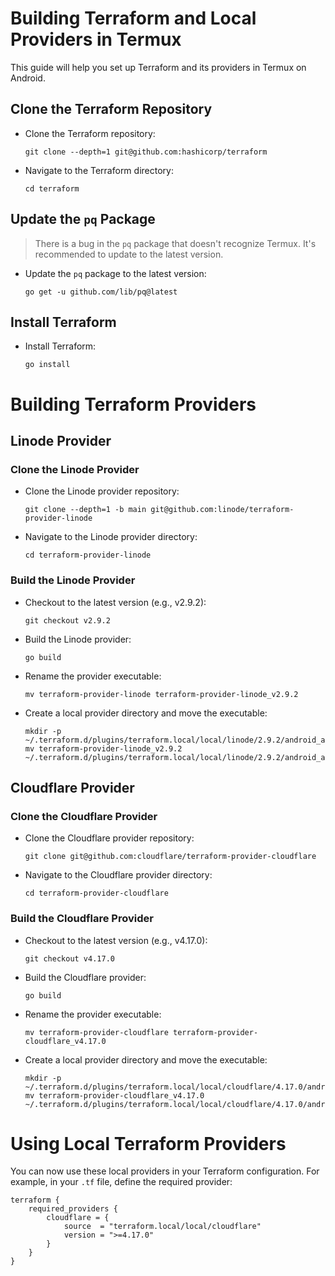 # Building Terraform and Local Providers in Termux

This guide will help you set up Terraform and its
providers in Termux on Android.

## Clone the Terraform Repository

- Clone the Terraform repository:

      git clone --depth=1 git@github.com:hashicorp/terraform

- Navigate to the Terraform directory:

      cd terraform

## Update the `pq` Package

> There is a bug in the `pq` package that doesn't
> recognize Termux. It's recommended to update to the
> latest version.

- Update the `pq` package to the latest version:

      go get -u github.com/lib/pq@latest

## Install Terraform

- Install Terraform:

      go install

# Building Terraform Providers

## Linode Provider

### Clone the Linode Provider

- Clone the Linode provider repository:

      git clone --depth=1 -b main git@github.com:linode/terraform-provider-linode

- Navigate to the Linode provider directory:

      cd terraform-provider-linode

### Build the Linode Provider

- Checkout to the latest version (e.g., v2.9.2):

      git checkout v2.9.2

- Build the Linode provider:

      go build

- Rename the provider executable:

      mv terraform-provider-linode terraform-provider-linode_v2.9.2

- Create a local provider directory and move the
executable:

      mkdir -p ~/.terraform.d/plugins/terraform.local/local/linode/2.9.2/android_arm64
      mv terraform-provider-linode_v2.9.2 ~/.terraform.d/plugins/terraform.local/local/linode/2.9.2/android_arm64

## Cloudflare Provider

### Clone the Cloudflare Provider

- Clone the Cloudflare provider repository:

      git clone git@github.com:cloudflare/terraform-provider-cloudflare

- Navigate to the Cloudflare provider directory:

      cd terraform-provider-cloudflare

### Build the Cloudflare Provider

- Checkout to the latest version (e.g., v4.17.0):

      git checkout v4.17.0

- Build the Cloudflare provider:

      go build

- Rename the provider executable:

      mv terraform-provider-cloudflare terraform-provider-cloudflare_v4.17.0

- Create a local provider directory and move the
executable:

      mkdir -p ~/.terraform.d/plugins/terraform.local/local/cloudflare/4.17.0/android_arm64
      mv terraform-provider-cloudflare_v4.17.0 ~/.terraform.d/plugins/terraform.local/local/cloudflare/4.17.0/android_arm64

# Using Local Terraform Providers

You can now use these local providers in your Terraform
configuration. For example, in your `.tf` file, define the
required provider:

```hcl
terraform {
    required_providers {
        cloudflare = {
            source  = "terraform.local/local/cloudflare"
            version = ">=4.17.0"
        }
    }
}
```
